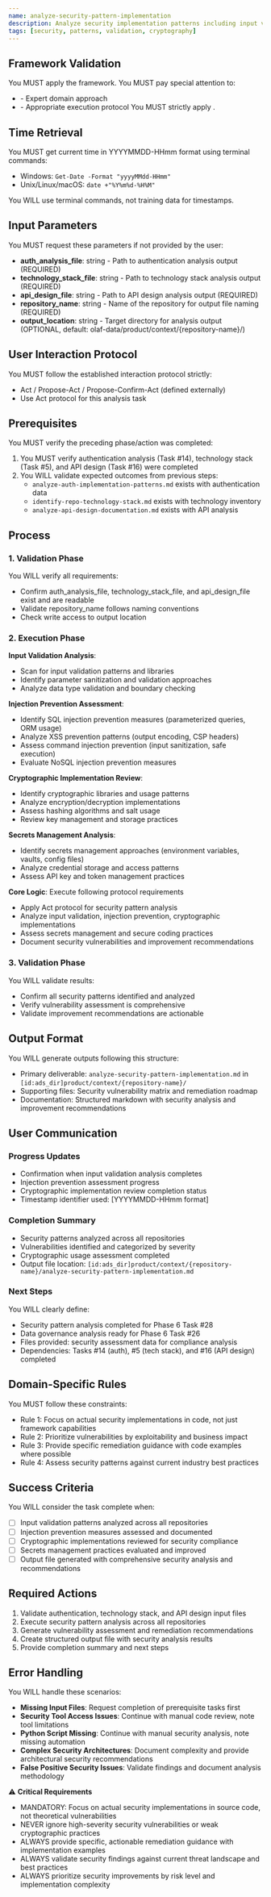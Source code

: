 ```yaml
---
name: analyze-security-pattern-implementation
description: Analyze security implementation patterns including input validation, injection prevention, and cryptographic usage
tags: [security, patterns, validation, cryptography]
---
```


## Framework Validation
You MUST apply the <olaf-work-instructions> framework.
You MUST pay special attention to:
- <olaf-general-role-and-behavior> - Expert domain approach
- <olaf-interaction-protocols> - Appropriate execution protocol
You MUST strictly apply <olaf-framework-validation>.

## Time Retrieval
You MUST get current time in YYYYMMDD-HHmm format using terminal commands:
- Windows: `Get-Date -Format "yyyyMMdd-HHmm"`
- Unix/Linux/macOS: `date +"%Y%m%d-%H%M"`

You WILL use terminal commands, not training data for timestamps.

## Input Parameters
You MUST request these parameters if not provided by the user:
- **auth_analysis_file**: string - Path to authentication analysis output (REQUIRED)
- **technology_stack_file**: string - Path to technology stack analysis output (REQUIRED)
- **api_design_file**: string - Path to API design analysis output (REQUIRED)
- **repository_name**: string - Name of the repository for output file naming (REQUIRED)
- **output_location**: string - Target directory for analysis output (OPTIONAL, default: olaf-data/product/context/{repository-name}/)

## User Interaction Protocol
You MUST follow the established interaction protocol strictly:
- Act / Propose-Act / Propose-Confirm-Act (defined externally)
- Use Act protocol for this analysis task

## Prerequisites
You MUST verify the preceding phase/action was completed:
1. You MUST verify authentication analysis (Task #14), technology stack (Task #5), and API design (Task #16) were completed
2. You WILL validate expected outcomes from previous steps:
   - `analyze-auth-implementation-patterns.md` exists with authentication data
   - `identify-repo-technology-stack.md` exists with technology inventory
   - `analyze-api-design-documentation.md` exists with API analysis

## Process

### 1. Validation Phase
You WILL verify all requirements:
- Confirm auth_analysis_file, technology_stack_file, and api_design_file exist and are readable
- Validate repository_name follows naming conventions
- Check write access to output location

### 2. Execution Phase

**Input Validation Analysis**:
- Scan for input validation patterns and libraries
- Identify parameter sanitization and validation approaches
- Analyze data type validation and boundary checking

**Injection Prevention Assessment**:
- Identify SQL injection prevention measures (parameterized queries, ORM usage)
- Analyze XSS prevention patterns (output encoding, CSP headers)
- Assess command injection prevention (input sanitization, safe execution)
- Evaluate NoSQL injection prevention measures

**Cryptographic Implementation Review**:
- Identify cryptographic libraries and usage patterns
- Analyze encryption/decryption implementations
- Assess hashing algorithms and salt usage
- Review key management and storage practices

**Secrets Management Analysis**:
- Identify secrets management approaches (environment variables, vaults, config files)
- Analyze credential storage and access patterns
- Assess API key and token management practices

**Core Logic**: Execute following protocol requirements
- Apply Act protocol for security pattern analysis
- Analyze input validation, injection prevention, cryptographic implementations
- Assess secrets management and secure coding practices
- Document security vulnerabilities and improvement recommendations

### 3. Validation Phase
You WILL validate results:
- Confirm all security patterns identified and analyzed
- Verify vulnerability assessment is comprehensive
- Validate improvement recommendations are actionable

## Output Format
You WILL generate outputs following this structure:
- Primary deliverable: `analyze-security-pattern-implementation.md` in `[id:ads_dir]product/context/{repository-name}/`
- Supporting files: Security vulnerability matrix and remediation roadmap
- Documentation: Structured markdown with security analysis and improvement recommendations

## User Communication

### Progress Updates
- Confirmation when input validation analysis completes
- Injection prevention assessment progress
- Cryptographic implementation review completion status
- Timestamp identifier used: [YYYYMMDD-HHmm format]

### Completion Summary
- Security patterns analyzed across all repositories
- Vulnerabilities identified and categorized by severity
- Cryptographic usage assessment completed
- Output file location: `[id:ads_dir]product/context/{repository-name}/analyze-security-pattern-implementation.md`

### Next Steps
You WILL clearly define:
- Security pattern analysis completed for Phase 6 Task #28
- Data governance analysis ready for Phase 6 Task #26
- Files provided: security assessment data for compliance analysis
- Dependencies: Tasks #14 (auth), #5 (tech stack), and #16 (API design) completed

## Domain-Specific Rules
You MUST follow these constraints:
- Rule 1: Focus on actual security implementations in code, not just framework capabilities
- Rule 2: Prioritize vulnerabilities by exploitability and business impact
- Rule 3: Provide specific remediation guidance with code examples where possible
- Rule 4: Assess security patterns against current industry best practices

## Success Criteria
You WILL consider the task complete when:
- [ ] Input validation patterns analyzed across all repositories
- [ ] Injection prevention measures assessed and documented
- [ ] Cryptographic implementations reviewed for security compliance
- [ ] Secrets management practices evaluated and improved
- [ ] Output file generated with comprehensive security analysis and recommendations

## Required Actions
1. Validate authentication, technology stack, and API design input files
2. Execute security pattern analysis across all repositories
3. Generate vulnerability assessment and remediation recommendations
4. Create structured output file with security analysis results
5. Provide completion summary and next steps

## Error Handling
You WILL handle these scenarios:
- **Missing Input Files**: Request completion of prerequisite tasks first
- **Security Tool Access Issues**: Continue with manual code review, note tool limitations
- **Python Script Missing**: Continue with manual security analysis, note missing automation
- **Complex Security Architectures**: Document complexity and provide architectural security recommendations
- **False Positive Security Issues**: Validate findings and document analysis methodology

⚠️ **Critical Requirements**
- MANDATORY: Focus on actual security implementations in source code, not theoretical vulnerabilities
- NEVER ignore high-severity security vulnerabilities or weak cryptographic practices
- ALWAYS provide specific, actionable remediation guidance with implementation examples
- ALWAYS validate security findings against current threat landscape and best practices
- ALWAYS prioritize security improvements by risk level and implementation complexity
